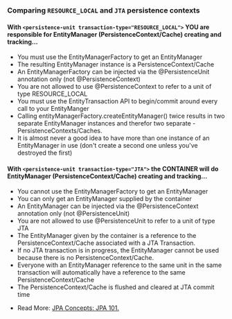 ### Comparing ```RESOURCE_LOCAL``` and ```JTA``` persistence contexts

#### With ```<persistence-unit transaction-type="RESOURCE_LOCAL">``` YOU are responsible for EntityManager (PersistenceContext/Cache) creating and tracking...

  - You must use the EntityManagerFactory to get an EntityManager
  - The resulting EntityManager instance is a PersistenceContext/Cache
  - An EntityManagerFactory can be injected via the @PersistenceUnit annotation only (not @PersistenceContext)
  - You are not allowed to use @PersistenceContext to refer to a unit of type RESOURCE_LOCAL
  - You must use the EntityTransaction API to begin/commit around every call to your EntityManger
  - Calling entityManagerFactory.createEntityManager() twice results in two separate EntityManager instances and therefor two separate   - PersistenceContexts/Caches.
  - It is almost never a good idea to have more than one instance of an EntityManager in use (don't create a second one unless you've destroyed the first)


#### With ```<persistence-unit transaction-type="JTA">``` the CONTAINER will do EntityManager (PersistenceContext/Cache) creating and tracking...

  - You cannot use the EntityManagerFactory to get an EntityManager
  - You can only get an EntityManager supplied by the container
  - An EntityManager can be injected via the @PersistenceContext annotation only (not @PersistenceUnit)
  - You are not allowed to use @PersistenceUnit to refer to a unit of type JTA
  - The EntityManager given by the container is a reference to the PersistenceContext/Cache associated with a JTA Transaction.
  - If no JTA transaction is in progress, the EntityManager cannot be used because there is no PersistenceContext/Cache.
  - Everyone with an EntityManager reference to the same unit in the same transaction will automatically have a reference to the same PersistenceContext/Cache
  - The PersistenceContext/Cache is flushed and cleared at JTA commit time

* Read More: [JPA Concepts: JPA 101.](http://tomee.apache.org/jpa-concepts.html)
